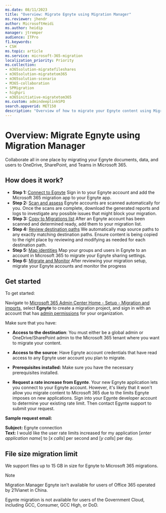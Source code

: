 ```yaml
---
ms.date: 08/11/2023
title: "Overview: Migrate Egnyte using Migration Manager"
ms.reviewer: jhendr
author: MicrosoftHeidi
ms.author: heidip
manager: jtremper
audience: ITPro
f1.keywords:
- CSH
ms.topic: article
ms.service: microsoft-365-migration
localization_priority: Priority
ms.collection: 
- m365solution-migratefileshares
- m365solution-migratetom365
- m365solution-scenario
- M365-collaboration
- SPMigration
- highpri
- m365initiative-migratetom365
ms.custom: admindeeplinkSPO
search.appverid: MET150
description: "Overview of how to migrate your Egnyte content using Migration Manager."
---
```

# Overview: Migrate Egnyte using Migration Manager

Collaborate all in one place by migrating your Egnyte documents, data, and users to OneDrive, SharePoint, and Teams in Microsoft 365. 


## How does it work?

- **Step 1:** [Connect to Egnyte](mm-egnyte-step1-connect.md) Sign in to your Egnyte account and add the Microsoft 365 migration app to your Egnyte app. 
- **Step 2:** [Scan and assess](mm-egnyte-step2-scan-assess.md) Egnyte accounts are scanned automatically for you. Once the scans are complete, download the generated reports and logs to investigate any possible issues that might block your migration.
- **Step 3:** [Copy to Migrations list](mm-egnyte-step3-copy-to-migrations.md) After an Egnyte account has been scanned and determined ready, add them to your migration list.
- **Step 4:** [Review destination paths](mm-egnyte-step4-review-destinations.md)  We automatically map source paths to any exactly matching destination paths. Ensure content is being copied to the right place by reviewing and modifying as needed for each destination path.
- **Step 5:** [Map identities](mm-egnyte-step5-map-identities.md)  Map your groups and users in Egnyte to an account in Microsoft 365 to migrate your Egnyte sharing settings.
- **Step 6:** [Migrate and Monitor](mm-egnyte-step6-migrate-monitor.md) After reviewing your migration setup, migrate your Egnyte accounts and monitor the progress


## Get started

To get started:

Navigate to [Microsoft 365 Admin Center Home - Setup - Migration and imports](https://admin.microsoft.com/#/featureexplorer/collections/Migrations), select **Egnyte** to create a migration project, and sign in with an account that has [admin permissions](/sharepoint/sharepoint-admin-role) for your organization.

Make sure that you have:

- **Access to the destination**: You must either be a global admin or OneDrive/SharePoint admin to the Microsoft 365 tenant where you want to migrate your content. 

- **Access to the source**: Have Egnyte account credentials that have read access to any Egnyte user account you plan to migrate.

- **Prerequisites installed:** Make sure you have the necessary prerequisites installed.

- **Request a rate increase from Egynte**.  Your new Egnyte application lets you connect to your Egnyte account. However, it's likely that it won't allow you migrate content to Microsoft 365 due to the limits Egnyte imposes on new applications. Sign into your Egynte developer account to determine your existing rate limit. Then contact Egynte support to submit your request. 

**Sample request email:**

   **Subject:**  Egnyte connection</br>
   **Text:**     I would like the user rate limits increased for my application [*enter application name*] to [*x calls*] per second and [*y calls*] per day.

## File size migration limit

We support files up to 15 GB in size for Egnyte to Microsoft 365 migrations.


>[!NOTE]
>
>Migration Manager Egnyte isn't available for users of Office 365 operated by 21Vianet in China.
>
>Egynte migration is not available for users of the Government Cloud, including GCC, Consumer, GCC High, or DoD.
